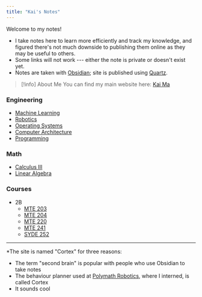 ```yaml
---
title: "Kai's Notes"
---
```

Welcome to my notes!
- I take notes here to learn more efficiently and track my knowledge, and figured there's not much downside to publishing them online as they may be useful to others. 
- Some links will not work --- either the note is private or doesn't exist yet.
- Notes are taken with [Obsidian](https://obsidian.md); site is published using [Quartz](https://quartz.jzhao.xyz).

>[!info] About Me
>You can find my main website here: [Kai Ma](https://k78ma.github.io)

### Engineering
- [Machine Learning](ML/Machine%20Learning.md)
- [Robotics](Robotics/Robotics.md)
- [Operating Systems](OS/Operating%20Systems.md)
- [Computer Architecture](Computer%20Architecture/Computer%20Architecture.md)
- [Programming](Programming/Programming.md)

### Math
- [Calculus III](Calculus/Calculus%20III.md)
- [Linear Algebra](Linear%20Algebra/Linear%20Algebra.md)

### Courses
- 2B
	- [MTE 203](2B/MTE%20203.md)
	- [MTE 204](2B/MTE%20204.md)
	- [MTE 220](2B/MTE%20220.md)
	- [MTE 241](2B/MTE%20241.md)
	- [SYDE 252](2B/SYDE%20252.md)

---
*The site is named "Cortex" for three reasons:
- The term "second brain" is popular with people who use Obsidian to take notes
- The behaviour planner used at [Polymath Robotics](https://polymathrobotics.com/), where I interned, is called Cortex
- It sounds cool